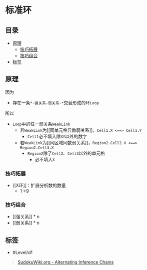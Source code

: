 # 标准环

<!-- START doctoc generated TOC please keep comment here to allow auto update -->
<!-- DON'T EDIT THIS SECTION, INSTEAD RE-RUN doctoc TO UPDATE -->
## 目录

- [原理](#%E5%8E%9F%E7%90%86)
  - [技巧拓展](#%E6%8A%80%E5%B7%A7%E6%8B%93%E5%B1%95)
  - [技巧组合](#%E6%8A%80%E5%B7%A7%E7%BB%84%E5%90%88)
- [标签](#%E6%A0%87%E7%AD%BE)

<!-- END doctoc generated TOC please keep comment here to allow auto update -->

## 原理

因为
- 存在一条`*-强关系-弱关系-*`交替形成的环`Loop`

所以
- `Loop`中的任一弱关系`WeakLink`
	- 若`WeakLink`为[[同单元格异数弱关系]]，`Cell1.X <==> Cell1.Y`
		- `Cell1`必不填入除`XY`以外的数字
	- 若`WeakLink`为[[同区域同数弱关系]]，`Region2.Cell2.X <==> Region2.Cell3.X`
		- `Region2`除了`Cell2`、`Cell3`以外的单元格
			- 必不填入`X`

###  技巧拓展

- [[X环]]：扩展分析数的数量
	- 1→9

###  技巧组合

- [[强关系]] * n
- [[弱关系]] * n

## 标签

- #Level/d1

> [SudokuWiki.org - Alternating Inference Chains](https://www.sudokuwiki.org/Alternating_Inference_Chains)
